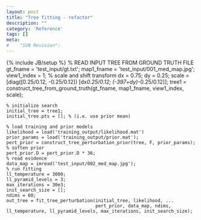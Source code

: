 ```yaml
---
layout: post
title: "Tree fitting - refactor"
description: ""
category: 'Reference'
tags: []
meta: 
#    "SVN Revision": 
---
```

{% include JB/setup %}
    % READ INPUT TREE FROM GROUND TRUTH FILE
    gt_fname = 'test_input/gt.txt';
    map1_fname = 'test_input/001_med_map.jpg';
    view1_index = 1;
    % scale and shift transform
    dx = 0.75; 
    dy = 0.25;
    scale = [diag([0.25/0.12, -0.25/0.12]) [dx*0.25/0.12; (-397+dy)*-0.25/0.12]];
    tree1 = construct_tree_from_ground_truth(gt_fname, map1_fname, view1_index, scale);

    % initialize search 
    initial_tree = tree1;
    initial_tree.pts = []; % (i.e. use prior mean)

    % load training and prior models
    likelihood = load('training_output/likelihood.mat')
    prior_params = load('training_output/prior.mat');
    pert_prior = construct_tree_perturbation_prior(tree, F, prior_params);
    % soften prior
    pert_prior.D = pert_prior.D * 36;
    % read evidence
    data_map = imread('test_input/002_med_map.jpg');
    % run fitting
    ll_temperature = 3000;
    ll_pyramid_levels = 3;
    max_iterations = 30e3;
    init_search_size = [];
    ndims = 60;
    out_tree = fit_tree_perturbation(initial_tree, likelihood, ...
                                     pert_prior, data_map, ndims, ll_temperature, ll_pyramid_levels, max_iterations, init_search_size);
